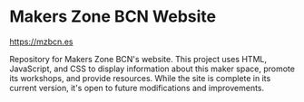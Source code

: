 # Makers Zone BCN Website

https://mzbcn.es

Repository for Makers Zone BCN's website. This project uses HTML, JavaScript, and CSS to display information about this maker space, promote its workshops, and provide resources. While the site is complete in its current version, it's open to future modifications and improvements.
